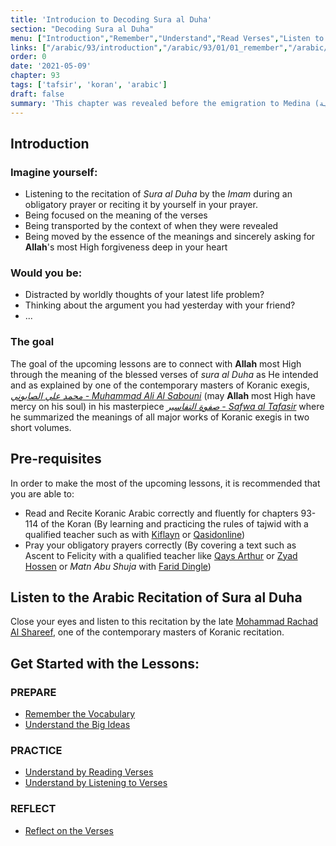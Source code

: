 ```yaml
---
title: 'Introducion to Decoding Sura al Duha'
section: "Decoding Sura al Duha"
menu: ["Introduction","Remember","Understand","Read Verses","Listen to Verses","Apply the Verses","Reflect on the Verses"]
links: ["/arabic/93/introduction","/arabic/93/01/01_remember","/arabic/93/01/02_understand","/arabic/93/02/01_read-verses","/arabic/93/02/02_listen-verses","/arabic/93/02/03_apply-verses","/arabic/93/03/01_reflect-verses"]
order: 0
date: '2021-05-09'
chapter: 93
tags: ['tafsir', 'koran', 'arabic']
draft: false
summary: 'This chapter was revealed before the emigration to Medina (مكية). It talks about the character/personality of the greatest prophet, peace be upon him, and the blessings and graces that Allah most High bestowed upon him in this world and the next so that he could thank Him by these amazing blessings.'
---
```

## Introduction
### Imagine yourself:
- Listening to the recitation of *Sura al Duha* by the *Imam* during an obligatory prayer or reciting it by yourself in your prayer.
- Being focused on the meaning of the verses
- Being transported by the context of when they were revealed
- Being moved by the essence of the meanings and sincerely asking for **Allah**'s most High forgiveness deep in your heart

### Would you be:
- Distracted by worldly thoughts of your latest life problem? 
- Thinking about the argument you had yesterday with your friend?
- ...

### The goal
The goal of the upcoming lessons are to connect with **Allah** most High through the meaning of the blessed verses of *sura al Duha* as He intended and as explained by one of the contemporary masters of Koranic exegis, [*محمد علي الصابوني - Muhammad Ali Al Sabouni*](https://ar.wikipedia.org/wiki/%D9%85%D8%AD%D9%85%D8%AF_%D8%B9%D9%84%D9%8A_%D8%A7%D9%84%D8%B5%D8%A7%D8%A8%D9%88%D9%86%D9%8A) (may **Allah** most High have mercy on his soul) in his masterpiece [*صفوة التفاسير - Safwa al Tafasir*](https://ar.wikipedia.org/wiki/%D8%B5%D9%81%D9%88%D8%A9_%D8%A7%D9%84%D8%AA%D9%81%D8%A7%D8%B3%D9%8A%D8%B1#:~:text=%D8%B5%D9%81%D9%88%D8%A9%20%D8%A7%D9%84%D8%AA%D9%81%D8%A7%D8%B3%D9%8A%D8%B1%20%D9%83%D8%AA%D8%A7%D8%A8%20%D9%81%D9%8A%20%D8%B9%D9%84%D9%85,%D8%A3%D9%82%D9%88%D8%A7%D9%84%20%D8%A3%D8%A6%D9%85%D8%A9%20%D8%A7%D9%84%D8%AA%D9%81%D8%B3%D9%8A%D8%B1%D8%8C%20%D8%A8%D8%A3%D8%B3%D9%84%D9%88%D8%A8%20%D9%85%D9%8A%D8%B3%D8%B1) where he summarized the meanings of all major works of Koranic exegis in two short volumes.

## Pre-requisites
In order to make the most of the upcoming lessons, it is recommended that you are able to:
- Read and Recite Koranic Arabic correctly and fluently for chapters 93-114 of the Koran (By learning and practicing the rules of tajwid with a qualified teacher such as with [Kiflayn](https://kiflayn.com/product/one-on-one-tajweed-level-2-the-juz-amma/) or [Qasidonline](https://qasidonline.com/product/tajweed-pronunciation/))
- Pray your obligatory prayers correctly (By covering a text such as Ascent to Felicity with a qualified teacher like [Qays Arthur](https://www.qaysarthur.net/#texts) or [Zyad Hossen](https://kiflayn.com/product/ascent-to-felicity-part-1-purification-and-prayer-zyad-hossen/) or *Matn Abu Shuja* with [Farid Dingle](https://kiflayn.com/product/essentials-of-purity-prayer-and-fasting-matn-abu-shuja-part-1-farid-dingle/))

## Listen to the Arabic Recitation of Sura al Duha
Close your eyes and listen to this recitation by the late [Mohammad Rachad Al Shareef](https://qurancentral.com/audio/mohammad-rachad-al-shareef/), one of the contemporary masters of Koranic recitation. 
<FullAudioPlayer title="Recitation of Sura al Duha" author="Mohammad Rachad Al Shareef" episode="Chapter 93" audio="/static/audio/093 Ad-Dhuha.mp3"/>

## Get Started with the Lessons:
### PREPARE
- [Remember the Vocabulary](/arabic/93/01/01_remember)
- [Understand the Big Ideas](/arabic/93/01/02_understand)
### PRACTICE
- [Understand by Reading Verses](/arabic/93/02/01_read-verses)
- [Understand by Listening to Verses](/arabic/93/02/02_listen-verses) 
### REFLECT
- [Reflect on the Verses](/arabic/93/03/01_reflect-verses)  